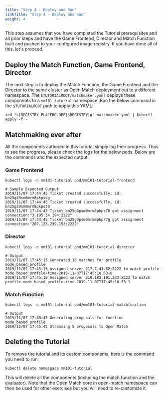 ```yaml
---
title: "Step 4 - Deploy and Run"
linkTitle: "Step 4 - Deploy and Run"
weight: 4
---
```


This step assumes that you have completed the Tutorial prerequisites and all prior steps and have the Game Frontend, Director and Match Function built and pushed to your configured image registry. If you have done all of this, let's proceed.

## Deploy the Match Function, Game Frontend, Director

The next step is to deploy the Match Function, the Game Frontend and the Director to the same cluster as Open Match deployment but to a different namespace. The ```$TUTORIALROOT/matchmaker.yaml``` deploys these components to a ```mm101-tutorial``` namespace. Run the below command in the ```$TUTORIALROOT``` path to apply this YAML:

```
sed "s|REGISTRY_PLACEHOLDER|$REGISTRY|g" matchmaker.yaml | kubectl apply -f -
```

## Matchmaking ever after

All the components authored in this tutorial simply log their progress. Thus to see the progress, please check the logs for the below pods. Below are the commands and the expected output:

### Game Frontend

```
kubectl logs -n mm101-tutorial pod/mm101-tutorial-frontend

# Sample Expected Output
2019/11/07 17:44:45 Ticket created successfully, id: bn25g39sm0mrm8pkpssg
2019/11/07 17:44:45 Ticket created successfully, id: bn25g39sm0mrm8pkpst0
2019/11/07 17:44:45 Ticket bn25g0psm0mrm8pkpr70 got assignment connection:"3.195.34.194:2222"
2019/11/07 17:44:45 Ticket bn25g0psm0mrm8pkpr7g got assignment connection:"207.123.239.153:2222"
```

### Director

```
kubectl logs -n mm101-tutorial pod/mm101-tutorial-director

# Output
2019/11/07 17:45:15 Generated 16 matches for profile mode_based_profile
2019/11/07 17:45:15 Assigned server 217.7.41.62:2222 to match profile-mode_based_profile-time-2019-11-07T17:45:10.53-0
2019/11/07 17:45:15 Assigned server 210.183.191.233:2222 to match profile-mode_based_profile-time-2019-11-07T17:45:10.53-1
```

### Match Function

```
kubectl logs -n mm101-tutorial pod/mm101-tutorial-matchfunction

# Output
2019/11/07 17:45:45 Generating proposals for function mode_based_profile
2019/11/07 17:45:45 Streaming 5 proposals to Open Match
```

## Deleting the Tutorial

To remove the tutorial and its custom components, here is the command you need to run:

```
kubectl delete namespace mm101-tutorial
```

This will delete all the components (including the match function and the evaluator). Note that the Open Match core in open-match namespace can then be used for other exercises but you will need to re-customize it.
